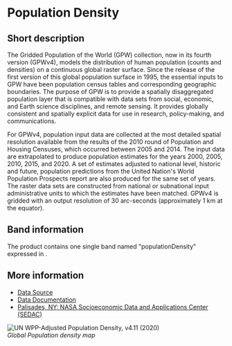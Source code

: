 # Population Density

## Short description

The Gridded Population of the World (GPW) collection, now in its fourth version (GPWv4), models the distribution of human population (counts and densities) on a continuous global raster surface. Since the release of the first version of this global population surface in 1995, the essential inputs to GPW have been population census tables and corresponding geographic boundaries. The purpose of GPW is to provide a spatially disaggregated population layer that is compatible with data sets from social, economic, and Earth science disciplines, and remote sensing. It provides globally consistent and spatially explicit data for use in research, policy-making, and communications.

For GPWv4, population input data are collected at the most detailed spatial resolution available from the results of the 2010 round of Population and Housing Censuses, which occurred between 2005 and 2014. The input data are extrapolated to produce population estimates for the years 2000, 2005, 2010, 2015, and 2020. A set of estimates adjusted to national level, historic and future, population predictions from the United Nation's World Population Prospects report are also produced for the same set of years. The raster data sets are constructed from national or subnational input administrative units to which the estimates have been matched. GPWv4 is gridded with an output resolution of 30 arc-seconds (approximately 1 km at the equator).

## Band information

The product contains one single band named "populationDensity" expressed in .

## More information

- [Data Source](https://sedac.ciesin.columbia.edu/data/set/gpw-v4-population-density-rev11/data-download)
- [Data Documentation](https://sedac.ciesin.columbia.edu/data/set/gpw-v4-population-density-rev11/docs)
- [Palisades, NY: NASA Socioeconomic Data and Applications Center (SEDAC)](https://doi.org/10.7927/H4F47M65)

![UN WPP-Adjusted Population Density, v4.11 (2020)](PopulationDensity.PNG)<br>
*Global Population density map*
